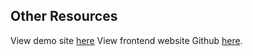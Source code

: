 ## Other Resources

View demo site [here](https://demo.daily-runner.burnham.dev/)
View frontend website Github [here](https://github.com/burnham-dev/daily-runner).



